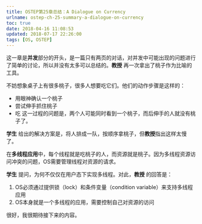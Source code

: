```yaml
---
title: OSTEP第25章总结：A Dialogue on Currency
urlname: ostep-ch-25-summary-a-dialogue-on-currency
toc: true
date: 2018-04-16 11:08:53
updated: 2018-07-17 22:26:00
tags: [OS, OSTEP]
---
```


这一章是**并发**部分的开头，是一篇只有两页的对话，对并发中可能出现的问题进行了简单的讨论，所以并没有太多可以总结的。**教授** 再一次拿出了桃子作为比喻的工具。

不妨想象桌子上有很多桃子，很多人想要吃它们。他们的动作步骤是这样的：
* 用眼神确认一个桃子
* 尝试伸手抓住桃子
* 吃
这一过程的问题是，两个人可能同时看到一个桃子，而后伸手的人就没有桃子了。

**学生** 给出的解决方案是，将人排成一队，按顺序拿桃子，但**教授**指出这样太慢了。

在**多线程应用**中，每个线程就是吃桃子的人，而资源就是桃子。因为多线程资源访问冲突的问题，OS需要管理线程对资源的请求。

**学生** 提问，为何不仅仅在用户态下实现多线程。对此，**教授** 的回答是：
1. OS必须通过提供锁（lock）和条件变量（condition variable）来支持多线程应用
2. OS本身就是一个多线程的应用，需要控制自己对资源的访问

很好，我很期待接下来的内容。
